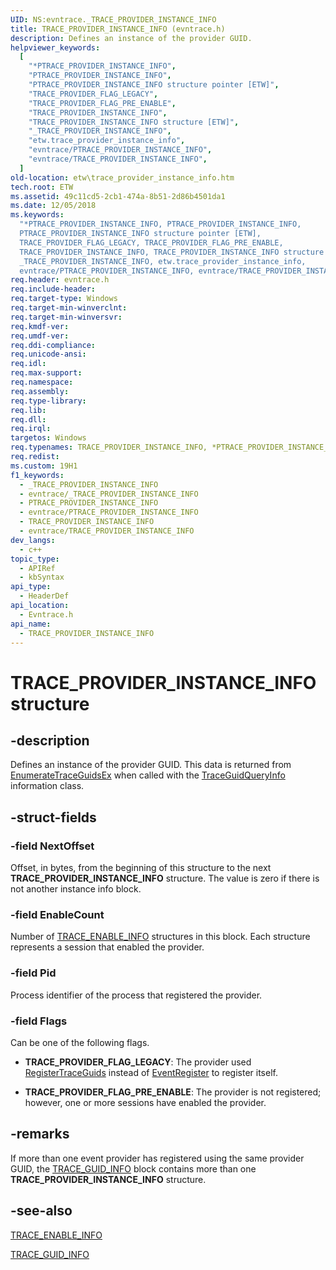```yaml
---
UID: NS:evntrace._TRACE_PROVIDER_INSTANCE_INFO
title: TRACE_PROVIDER_INSTANCE_INFO (evntrace.h)
description: Defines an instance of the provider GUID.
helpviewer_keywords:
  [
    "*PTRACE_PROVIDER_INSTANCE_INFO",
    "PTRACE_PROVIDER_INSTANCE_INFO",
    "PTRACE_PROVIDER_INSTANCE_INFO structure pointer [ETW]",
    "TRACE_PROVIDER_FLAG_LEGACY",
    "TRACE_PROVIDER_FLAG_PRE_ENABLE",
    "TRACE_PROVIDER_INSTANCE_INFO",
    "TRACE_PROVIDER_INSTANCE_INFO structure [ETW]",
    "_TRACE_PROVIDER_INSTANCE_INFO",
    "etw.trace_provider_instance_info",
    "evntrace/PTRACE_PROVIDER_INSTANCE_INFO",
    "evntrace/TRACE_PROVIDER_INSTANCE_INFO",
  ]
old-location: etw\trace_provider_instance_info.htm
tech.root: ETW
ms.assetid: 49c11cd5-2cb1-474a-8b51-2d86b4501da1
ms.date: 12/05/2018
ms.keywords:
  "*PTRACE_PROVIDER_INSTANCE_INFO, PTRACE_PROVIDER_INSTANCE_INFO,
  PTRACE_PROVIDER_INSTANCE_INFO structure pointer [ETW],
  TRACE_PROVIDER_FLAG_LEGACY, TRACE_PROVIDER_FLAG_PRE_ENABLE,
  TRACE_PROVIDER_INSTANCE_INFO, TRACE_PROVIDER_INSTANCE_INFO structure [ETW],
  _TRACE_PROVIDER_INSTANCE_INFO, etw.trace_provider_instance_info,
  evntrace/PTRACE_PROVIDER_INSTANCE_INFO, evntrace/TRACE_PROVIDER_INSTANCE_INFO"
req.header: evntrace.h
req.include-header:
req.target-type: Windows
req.target-min-winverclnt:
req.target-min-winversvr:
req.kmdf-ver:
req.umdf-ver:
req.ddi-compliance:
req.unicode-ansi:
req.idl:
req.max-support:
req.namespace:
req.assembly:
req.type-library:
req.lib:
req.dll:
req.irql:
targetos: Windows
req.typenames: TRACE_PROVIDER_INSTANCE_INFO, *PTRACE_PROVIDER_INSTANCE_INFO
req.redist:
ms.custom: 19H1
f1_keywords:
  - _TRACE_PROVIDER_INSTANCE_INFO
  - evntrace/_TRACE_PROVIDER_INSTANCE_INFO
  - PTRACE_PROVIDER_INSTANCE_INFO
  - evntrace/PTRACE_PROVIDER_INSTANCE_INFO
  - TRACE_PROVIDER_INSTANCE_INFO
  - evntrace/TRACE_PROVIDER_INSTANCE_INFO
dev_langs:
  - c++
topic_type:
  - APIRef
  - kbSyntax
api_type:
  - HeaderDef
api_location:
  - Evntrace.h
api_name:
  - TRACE_PROVIDER_INSTANCE_INFO
---
```


# TRACE_PROVIDER_INSTANCE_INFO structure

## -description

Defines an instance of the provider GUID. This data is returned from
[EnumerateTraceGuidsEx](/windows/win32/api/evntrace/nf-evntrace-enumeratetraceguidsex)
when called with the
[TraceGuidQueryInfo](/windows/win32/api/evntrace/ne-evntrace-trace_query_info_class)
information class.

## -struct-fields

### -field NextOffset

Offset, in bytes, from the beginning of this structure to the next
**TRACE_PROVIDER_INSTANCE_INFO** structure. The value is zero if there is not
another instance info block.

### -field EnableCount

Number of [TRACE_ENABLE_INFO](/windows/desktop/ETW/trace-enable-info) structures
in this block. Each structure represents a session that enabled the provider.

### -field Pid

Process identifier of the process that registered the provider.

### -field Flags

Can be one of the following flags.

- **TRACE_PROVIDER_FLAG_LEGACY**: The provider used
  [RegisterTraceGuids](/windows/desktop/ETW/registertraceguids) instead of
  [EventRegister](/windows/desktop/api/evntprov/nf-evntprov-eventregister) to
  register itself.

- **TRACE_PROVIDER_FLAG_PRE_ENABLE**: The provider is not registered; however,
  one or more sessions have enabled the provider.

## -remarks

If more than one event provider has registered using the same provider GUID, the
[TRACE_GUID_INFO](/windows/desktop/ETW/trace-guid-info) block contains more than
one **TRACE_PROVIDER_INSTANCE_INFO** structure.

## -see-also

[TRACE_ENABLE_INFO](/windows/desktop/ETW/trace-enable-info)

[TRACE_GUID_INFO](/windows/desktop/ETW/trace-guid-info)
